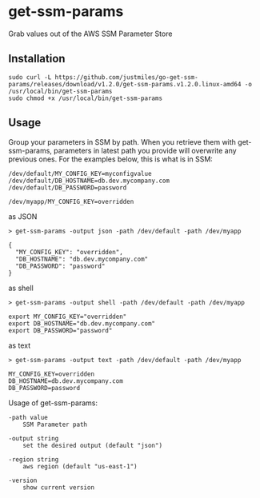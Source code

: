 # get-ssm-params
Grab values out of the AWS SSM Parameter Store

## Installation

    sudo curl -L https://github.com/justmiles/go-get-ssm-params/releases/download/v1.2.0/get-ssm-params.v1.2.0.linux-amd64 -o /usr/local/bin/get-ssm-params
    sudo chmod +x /usr/local/bin/get-ssm-params

## Usage
Group your parameters in SSM by path. When you retrieve them with get-ssm-params, parameters in latest path you provide will overwrite any previous ones. For the examples below, this is what is in SSM:

    /dev/default/MY_CONFIG_KEY=myconfigvalue
    /dev/default/DB_HOSTNAME=db.dev.mycompany.com
    /dev/default/DB_PASSWORD=password
    
    /dev/myapp/MY_CONFIG_KEY=overridden

as JSON

    > get-ssm-params -output json -path /dev/default -path /dev/myapp
    
    {
      "MY_CONFIG_KEY": "overridden",
      "DB_HOSTNAME": "db.dev.mycompany.com"
      "DB_PASSWORD": "password"
    }

    
as shell

    > get-ssm-params -output shell -path /dev/default -path /dev/myapp
    
    export MY_CONFIG_KEY="overridden"
    export DB_HOSTNAME="db.dev.mycompany.com"
    export DB_PASSWORD="password"
    
as text

    > get-ssm-params -output text -path /dev/default -path /dev/myapp
    
    MY_CONFIG_KEY=overridden
    DB_HOSTNAME=db.dev.mycompany.com
    DB_PASSWORD=password

Usage of get-ssm-params:

    -path value
        SSM Parameter path

    -output string
        set the desired output (default "json")
        
    -region string
        aws region (default "us-east-1")
        
    -version
        show current version


